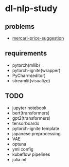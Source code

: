 # dl-nlp-study
## problems
- [mercari-price-suggestion](https://www.kaggle.com/c/mercari-price-suggestion-challenge/overview)

## requirements
- pytorch(mllib)
- pytorch-ignite(wrapper)
- PyCharm(editor)
- streamlit(visualize)

## TODO
- jupyter notebook
- bert(transformers)
- gpt2(transformers)
- tensorboardx
- pytorch-ignite template
- japanese preprocessing
- VAE
- optuna
- yml config
- kubeflow pipelines
- julia ml
